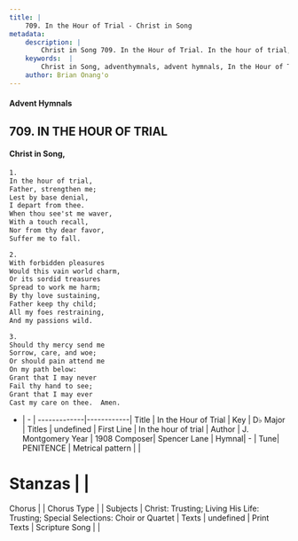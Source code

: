 ```yaml
---
title: |
    709. In the Hour of Trial - Christ in Song
metadata:
    description: |
        Christ in Song 709. In the Hour of Trial. In the hour of trial, Father, strengthen me; Lest by base denial, I depart from thee. When thou see'st me waver, With a touch recall, Nor from thy dear favor, Suffer me to fall.
    keywords:  |
        Christ in Song, adventhymnals, advent hymnals, In the Hour of Trial, In the hour of trial. 
    author: Brian Onang'o
---
```


#### Advent Hymnals
## 709. IN THE HOUR OF TRIAL
####  Christ in Song,

```txt
1.
In the hour of trial,
Father, strengthen me;
Lest by base denial,
I depart from thee.
When thou see'st me waver,
With a touch recall,
Nor from thy dear favor,
Suffer me to fall.

2.
With forbidden pleasures
Would this vain world charm,
Or its sordid treasures 
Spread to work me harm;
By thy love sustaining,
Father keep thy child;
All my foes restraining,
And my passions wild.

3.
Should thy mercy send me
Sorrow, care, and woe;
Or should pain attend me
On my path below:
Grant that I may never
Fail thy hand to see;
Grant that I may ever
Cast my care on thee.  Amen.

```

- |   -  |
-------------|------------|
Title | In the Hour of Trial |
Key | D♭ Major |
Titles | undefined |
First Line | In the hour of trial |
Author | J. Montgomery
Year | 1908
Composer| Spencer Lane |
Hymnal|  - |
Tune| PENITENCE |
Metrical pattern | |
# Stanzas |  |
Chorus |  |
Chorus Type |  |
Subjects | Christ: Trusting; Living His Life: Trusting; Special Selections: Choir or Quartet |
Texts | undefined |
Print Texts | 
Scripture Song |  |
    
